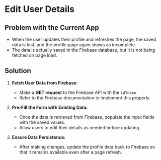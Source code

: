 # Edit User Details

## Problem with the Current App

- When the user updates their profile and refreshes the page, the saved data is lost, and the profile page again shows as incomplete.
- The data is actually saved in the Firebase database, but it is not being fetched on page load.

## Solution

1. **Fetch User Data from Firebase:**
   - Make a **GET request** to the Firebase API with the `idToken`.
   - Refer to the Firebase documentation to implement this properly.

2. **Pre-Fill the Form with Existing Data:**
   - Once the data is retrieved from Firebase, populate the input fields with the saved values.
   - Allow users to edit their details as needed before updating.

3. **Ensure Data Persistence:**
   - After making changes, update the profile data back to Firebase so that it remains available even after a page refresh.

